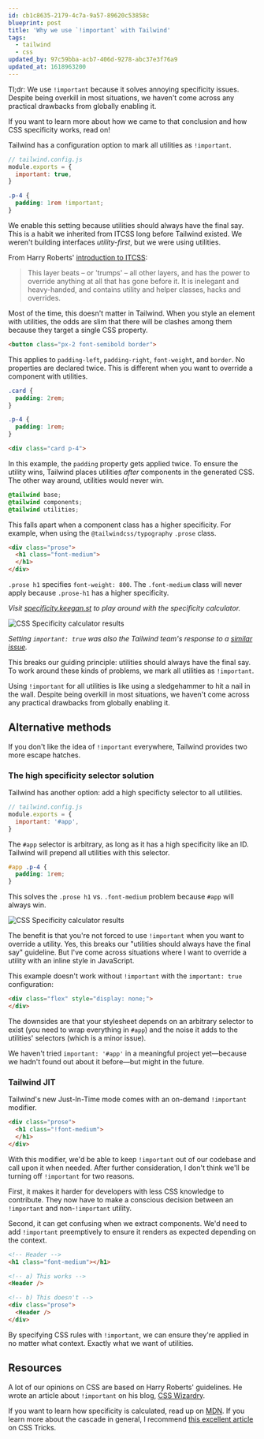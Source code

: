 ```yaml
---
id: cb1c8635-2179-4c7a-9a57-89620c53858c
blueprint: post
title: 'Why we use `!important` with Tailwind'
tags:
  - tailwind
  - css
updated_by: 97c59bba-acb7-406d-9278-abc37e3f76a9
updated_at: 1618963200
---
```

Tl;dr: We use `!important` because it solves annoying specificity issues. Despite being overkill in most situations, we haven't come across any practical drawbacks from globally enabling it.

If you want to learn more about how we came to that conclusion and how CSS specificity works, read on!

<!--more-->

Tailwind has a configuration option to mark all utilities as `!important`.

```js
// tailwind.config.js
module.exports = {
  important: true,
}
```

```css
.p-4 {
  padding: 1rem !important;
}
```

We enable this setting because utilities should always have the final say. This is a habit we inherited from ITCSS long before Tailwind existed. We weren't building interfaces *utility-first*, but we were using utilities.

From Harry Roberts' [introduction to ITCSS](https://www.creativebloq.com/web-design/manage-large-css-projects-itcss-101517528):

> This layer beats – or 'trumps' – all other layers, and has the power to override anything at all that has gone before it. It is inelegant and heavy-handed, and contains utility and helper classes, hacks and overrides.

Most of the time, this doesn't matter in Tailwind. When you style an element with utilities, the odds are slim that there will be clashes among them because they target a single CSS property.

```html
<button class="px-2 font-semibold border">
```

This applies to `padding-left`, `padding-right`, `font-weight`, and `border`. No properties are declared twice. This is different when you want to override a component with utilities.

```css
.card {
  padding: 2rem;
}

.p-4 {
  padding: 1rem;
}
```

```html
<div class="card p-4">
```

In this example, the `padding` property gets applied twice. To ensure the utility wins, Tailwind places utilities *after* components in the generated CSS. The other way around, utilities would never win.

```css
@tailwind base;
@tailwind components;
@tailwind utilities;
```

This falls apart when a component class has a higher specificity. For example, when using the `@tailwindcss/typography` `.prose` class.

```html
<div class="prose">
  <h1 class="font-medium">
  </h1>
</div>
```

`.prose h1` specifies `font-weight: 800`. The `.font-medium` class will never apply because `.prose-h1` has a higher specificity.

_Visit [specificity.keegan.st](https://specificity.keegan.st) to play around with the specificity calculator._

![CSS Specificity calculator results](/media/css-specificity.jpg)

_Setting `important: true` was also the Tailwind team's response to a [similar issue](https://github.com/tailwindlabs/tailwindcss-typography/issues/26#issuecomment-659362241)._

This breaks our guiding principle: utilities should always have the final say. To work around these kinds of problems, we mark all utilities as `!important`.

Using `!important` for all utilities is like using a sledgehammer to hit a nail in the wall. Despite being overkill in most situations, we haven't come across any practical drawbacks from globally enabling it.

## Alternative methods

If you don't like the idea of `!important` everywhere, Tailwind provides two more escape hatches.

### The high specificity selector solution

Tailwind has another option: add a high specificty selector to all utilities.

```js
// tailwind.config.js
module.exports = {
  important: '#app',
}
```

The `#app` selector is arbitrary, as long as it has a high specificity like an ID. Tailwind will prepend all utilities with this selector.

```css
#app .p-4 {
  padding: 1rem;
}
```

This solves the `.prose h1` vs. `.font-medium` problem because `#app` will always win.

![CSS Specificity calculator results](/media/css-specificity-2.jpg)

The benefit is that you're not forced to use `!important` when you want to override a utility. Yes, this breaks our "utilities should always have the final say" guideline. But I've come across situations where I want to override a utility with an inline style in JavaScript.

This example doesn't work without `!important` with the `important: true` configuration:

```html
<div class="flex" style="display: none;">
</div>
```

The downsides are that your stylesheet depends on an arbitrary selector to exist (you need to wrap everything in `#app`) and the noise it adds to the utilities' selectors (which is a minor issue).

We haven't tried `important: '#app'` in a meaningful project yet—because we hadn't found out about it before—but might in the future.

### Tailwind JIT

Tailwind's new Just-In-Time mode comes with an on-demand `!important` modifier.

```html
<div class="prose">
  <h1 class="!font-medium">
  </h1>
</div>
```

With this modifier, we'd be able to keep `!important` out of our codebase and call upon it when needed. After further consideration, I don't think we'll be turning off `!important` for two reasons.

First, it makes it harder for developers with less CSS knowledge to contribute. They now have to make a conscious decision between an `!important` and non-`!important` utility.

Second, it can get confusing when we extract components. We'd need to add `!important` preemptively to ensure it renders as expected depending on the context.

```html
<!-- Header -->
<h1 class="font-medium"></h1>

<!-- a) This works -->
<Header />

<!-- b) This doesn't -->
<div class="prose">
  <Header />
</div>
```

By specifying CSS rules with `!important`, we can ensure they're applied in no matter what context. Exactly what we want of utilities.

## Resources

A lot of our opinions on CSS are based on Harry Roberts' guidelines. He wrote an article about `!important` on his blog, [CSS Wizardry](https://csswizardry.com/2016/05/the-importance-of-important/).

If you want to learn how specificity is calculated, read up on [MDN](https://developer.mozilla.org/en-US/docs/Web/CSS/Specificity#the_!important_exception). If you learn more about the cascade in general, I recommend [this excellent article](https://css-tricks.com/the-c-in-css-the-cascade/) on CSS Tricks.
